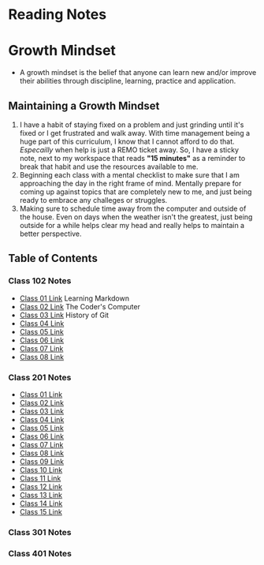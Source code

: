 # Reading Notes
# Growth Mindset
- A growth mindset is the belief that anyone can learn new and/or improve their abilities through discipline, learning, practice and application.

## Maintaining a Growth Mindset
1. I have a habit of staying fixed on a problem and just grinding until it's fixed or I get frustrated and walk away. With time management being a huge part of this curriculum, I know that I cannot afford to do that. *Especailly* when help is just a REMO ticket away. So, I have a sticky note, next to my workspace that reads **"15 minutes"** as a reminder to break that habit and use the resources available to me.
1. Beginning each class with a mental checklist to make sure that I am approaching the day in the right frame of mind. Mentally prepare for coming up against topics that are completely new to me, and just being ready to embrace any challeges or struggles.
1. Making sure to schedule time away from the computer and outside of the house. Even on days when the weather isn't the greatest, just being outside for a while helps clear my head and really helps to maintain a better perspective.


## Table of Contents

### Class 102 Notes
- [Class 01 Link](./code-102/code-102-reading01-learning-markdown.md) Learning Markdown
- [Class 02 Link](./code-102/code-102-reading02-the-coders-computer.md) The Coder's Computer
- [Class 03 Link](./code-102/code-102-reading03-history-of-git.md) History of Git
- [Class 04 Link](./code-102/reading04-structure-webpages-with-html.md)
- [Class 05 Link]()
- [Class 06 Link]()
- [Class 07 Link]()
- [Class 08 Link]()



### Class 201 Notes
- [Class 01 Link]()
- [Class 02 Link]()
- [Class 03 Link]()
- [Class 04 Link]()
- [Class 05 Link]()
- [Class 06 Link]()
- [Class 07 Link]()
- [Class 08 Link]()
- [Class 09 Link]()
- [Class 10 Link]()
- [Class 11 Link]()
- [Class 12 Link]()
- [Class 13 Link]()
- [Class 14 Link]()
- [Class 15 Link]()


### Class 301 Notes


### Class 401 Notes